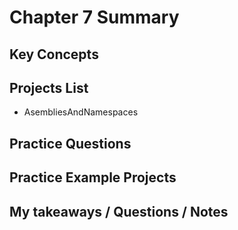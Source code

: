 # Chapter 7 Summary

## Key Concepts

## Projects List
* AsembliesAndNamespaces

## Practice Questions

## Practice Example Projects

## My takeaways / Questions / Notes





